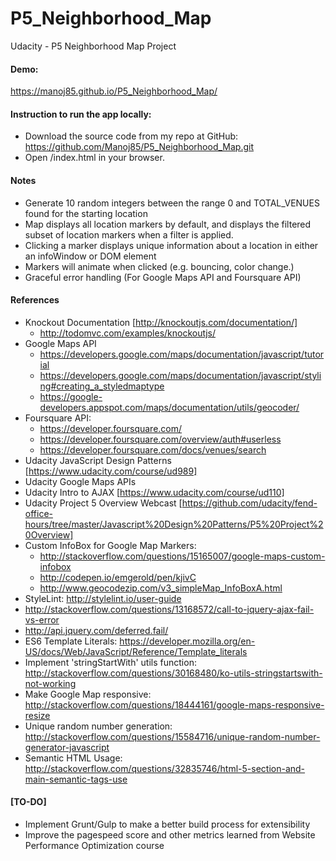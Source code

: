 # P5_Neighborhood_Map
Udacity - P5 Neighborhood Map Project

#### Demo: 
https://manoj85.github.io/P5_Neighborhood_Map/ 

#### Instruction to run the app locally: 
- Download the source code from my repo at GitHub: 
  https://github.com/Manoj85/P5_Neighborhood_Map.git
- Open /index.html in your browser.

#### Notes

- Generate 10 random integers between the range 0 and TOTAL_VENUES found for the starting location
- Map displays all location markers by default, and displays the filtered subset of location markers when a filter is applied.
- Clicking a marker displays unique information about a location in either an infoWindow or DOM element
- Markers will animate when clicked (e.g. bouncing, color change.)
- Graceful error handling (For Google Maps API and Foursquare API)

#### References
- Knockout Documentation [http://knockoutjs.com/documentation/]
  - http://todomvc.com/examples/knockoutjs/
- Google Maps API
  - https://developers.google.com/maps/documentation/javascript/tutorial
  - https://developers.google.com/maps/documentation/javascript/styling#creating_a_styledmaptype
  - https://google-developers.appspot.com/maps/documentation/utils/geocoder/
- Foursquare API:
  - https://developer.foursquare.com/
  - https://developer.foursquare.com/overview/auth#userless
  - https://developer.foursquare.com/docs/venues/search
- Udacity JavaScript Design Patterns [https://www.udacity.com/course/ud989]
- Udacity Google Maps APIs
- Udacity Intro to AJAX [https://www.udacity.com/course/ud110]
- Udacity Project 5 Overview Webcast [https://github.com/udacity/fend-office-hours/tree/master/Javascript%20Design%20Patterns/P5%20Project%20Overview]
- Custom InfoBox for Google Map Markers: 
  - http://stackoverflow.com/questions/15165007/google-maps-custom-infobox
  - http://codepen.io/emgerold/pen/kjivC
  - http://www.geocodezip.com/v3_simpleMap_InfoBoxA.html
- StyleLint: http://stylelint.io/user-guide
- http://stackoverflow.com/questions/13168572/call-to-jquery-ajax-fail-vs-error
- http://api.jquery.com/deferred.fail/
- ES6 Template Literals: https://developer.mozilla.org/en-US/docs/Web/JavaScript/Reference/Template_literals
- Implement 'stringStartWith' utils function: 
  http://stackoverflow.com/questions/30168480/ko-utils-stringstartswith-not-working
- Make Google Map responsive:
  http://stackoverflow.com/questions/18444161/google-maps-responsive-resize
- Unique random number generation: 
  http://stackoverflow.com/questions/15584716/unique-random-number-generator-javascript
- Semantic HTML Usage:
  http://stackoverflow.com/questions/32835746/html-5-section-and-main-semantic-tags-use
  
#### [TO-DO]
- Implement Grunt/Gulp to make a better build process for extensibility
- Improve the pagespeed score and other metrics learned from Website Performance Optimization course


